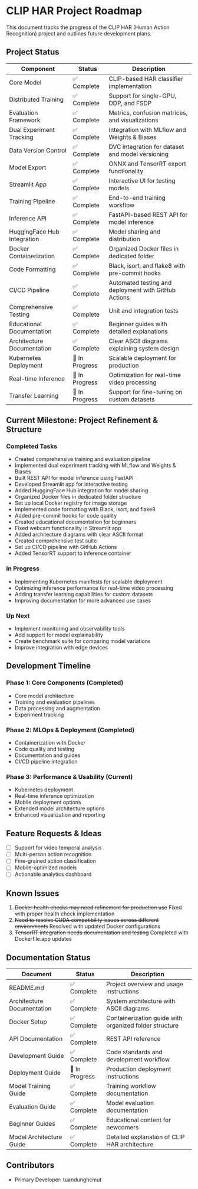 # CLIP HAR Project Roadmap

This document tracks the progress of the CLIP HAR (Human Action Recognition) project and outlines future development plans.

## Project Status

| Component | Status | Description |
|-----------|--------|-------------|
| Core Model | ✅ Complete | CLIP-based HAR classifier implementation |
| Distributed Training | ✅ Complete | Support for single-GPU, DDP, and FSDP |
| Evaluation Framework | ✅ Complete | Metrics, confusion matrices, and visualizations |
| Dual Experiment Tracking | ✅ Complete | Integration with MLflow and Weights & Biases |
| Data Version Control | ✅ Complete | DVC integration for dataset and model versioning |
| Model Export | ✅ Complete | ONNX and TensorRT export functionality |
| Streamlit App | ✅ Complete | Interactive UI for testing models |
| Training Pipeline | ✅ Complete | End-to-end training workflow |
| Inference API | ✅ Complete | FastAPI-based REST API for model inference |
| HuggingFace Hub Integration | ✅ Complete | Model sharing and distribution |
| Docker Containerization | ✅ Complete | Organized Docker files in dedicated folder |
| Code Formatting | ✅ Complete | Black, isort, and flake8 with pre-commit hooks |
| CI/CD Pipeline | ✅ Complete | Automated testing and deployment with GitHub Actions |
| Comprehensive Testing | ✅ Complete | Unit and integration tests |
| Educational Documentation | ✅ Complete | Beginner guides with detailed explanations |
| Architecture Documentation | ✅ Complete | Clear ASCII diagrams explaining system design |
| Kubernetes Deployment | 🔄 In Progress | Scalable deployment for production |
| Real-time Inference | 🔄 In Progress | Optimization for real-time video processing |
| Transfer Learning | 🔄 In Progress | Support for fine-tuning on custom datasets |

## Current Milestone: Project Refinement & Structure

### Completed Tasks
- Created comprehensive training and evaluation pipeline
- Implemented dual experiment tracking with MLflow and Weights & Biases
- Built REST API for model inference using FastAPI
- Developed Streamlit app for interactive testing
- Added HuggingFace Hub integration for model sharing
- Organized Docker files in dedicated folder structure
- Set up local Docker registry for image storage
- Implemented code formatting with Black, isort, and flake8
- Added pre-commit hooks for code quality
- Created educational documentation for beginners
- Fixed webcam functionality in Streamlit app
- Added architecture diagrams with clear ASCII format
- Created comprehensive test suite
- Set up CI/CD pipeline with GitHub Actions
- Added TensorRT support to inference container

### In Progress
- Implementing Kubernetes manifests for scalable deployment
- Optimizing inference performance for real-time video processing
- Adding transfer learning capabilities for custom datasets
- Improving documentation for more advanced use cases

### Up Next
- Implement monitoring and observability tools
- Add support for model explainability
- Create benchmark suite for comparing model variations
- Improve integration with edge devices

## Development Timeline

### Phase 1: Core Components (Completed)
- Core model architecture
- Training and evaluation pipelines
- Data processing and augmentation
- Experiment tracking

### Phase 2: MLOps & Deployment (Completed)
- Containerization with Docker
- Code quality and testing
- Documentation and guides
- CI/CD pipeline integration

### Phase 3: Performance & Usability (Current)
- Kubernetes deployment
- Real-time inference optimization
- Mobile deployment options
- Extended model architecture options
- Enhanced visualization and reporting

## Feature Requests & Ideas

- [ ] Support for video temporal analysis
- [ ] Multi-person action recognition
- [ ] Fine-grained action classification
- [ ] Mobile-optimized models
- [ ] Actionable analytics dashboard

## Known Issues

1. ~~Docker health checks may need refinement for production use~~ Fixed with proper health check implementation
2. ~~Need to resolve CUDA compatibility issues across different environments~~ Resolved with updated Docker configurations
3. ~~TensorRT integration needs documentation and testing~~ Completed with Dockerfile.app updates

## Documentation Status

| Document | Status | Description |
|----------|--------|-------------|
| README.md | ✅ Complete | Project overview and usage instructions |
| Architecture Documentation | ✅ Complete | System architecture with ASCII diagrams |
| Docker Setup | ✅ Complete | Containerization guide with organized folder structure |
| API Documentation | ✅ Complete | REST API reference |
| Development Guide | ✅ Complete | Code standards and development workflow |
| Deployment Guide | 🔄 In Progress | Production deployment instructions |
| Model Training Guide | ✅ Complete | Training workflow documentation |
| Evaluation Guide | ✅ Complete | Model evaluation documentation |
| Beginner Guides | ✅ Complete | Educational content for newcomers |
| Model Architecture Guide | ✅ Complete | Detailed explanation of CLIP HAR architecture |

## Contributors

- Primary Developer: tuandunghcmut
